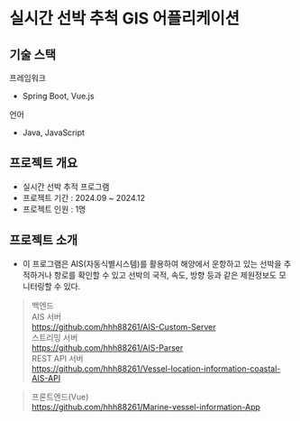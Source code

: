 # 실시간 선박 추척 GIS 어플리케이션 

## 기술 스택
프레임워크  
- Spring Boot, Vue.js  

언어  
- Java, JavaScript  

## 프로젝트 개요
- 실시간 선박 추적 프로그램
- 프로젝트 기간 : 2024.09 ~ 2024.12
- 프로젝트 인원 : 1명

## 프로젝트 소개
- 이 프로그램은 AIS(자동식별시스템)를 활용하여 해양에서 운항하고 있는 선박을 추적하거나 항로를 확인할 수 있고 선박의 국적, 속도, 방향 등과 같은 제원정보도 모니터링할 수 있다.

> 백엔드  
> AIS 서버    
https://github.com/hhh88261/AIS-Custom-Server  
> 스트리밍 서버  
https://github.com/hhh88261/AIS-Parser     
> REST API 서버   
https://github.com/hhh88261/Vessel-location-information-coastal-AIS-API  

> 프론트엔드(Vue)     
https://github.com/hhh88261/Marine-vessel-information-App



